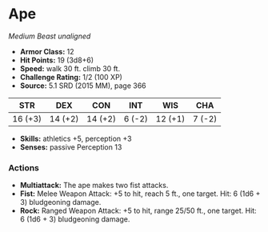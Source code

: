 # Ape

*Medium* *Beast* *unaligned*

- **Armor Class:** 12
- **Hit Points:** 19 (3d8+6)
- **Speed:** walk 30 ft. climb 30 ft.
- **Challenge Rating:** 1/2 (100 XP)
- **Source:** 5.1 SRD (2015 MM), page 366

| STR | DEX | CON | INT | WIS | CHA |
| --- | --- | --- | --- | --- | --- |
| 16 (+3) | 14 (+2) | 14 (+2) | 6 (-2) | 12 (+1) | 7 (-2) |

- **Skills:** athletics +5, perception +3
- **Senses:** passive Perception 13

### Actions

- **Multiattack:** The ape makes two fist attacks.
- **Fist:** Melee Weapon Attack: +5 to hit, reach 5 ft., one target. Hit: 6 (1d6 + 3) bludgeoning damage.
- **Rock:** Ranged Weapon Attack: +5 to hit, range 25/50 ft., one target. Hit: 6 (1d6 + 3) bludgeoning damage.



